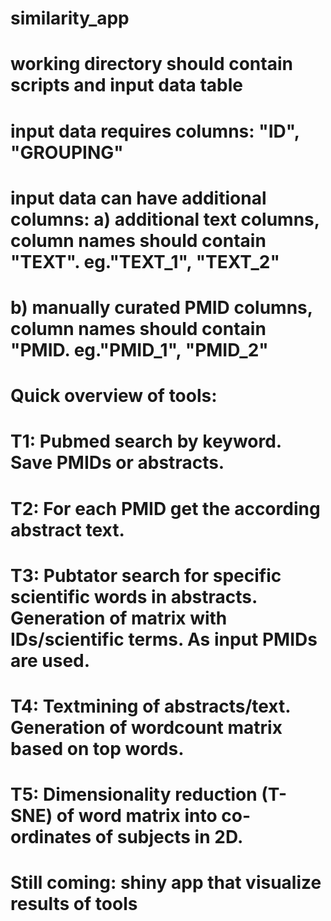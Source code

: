 # similarity_app

# working directory should contain scripts and input data table 
# input data requires columns: "ID", "GROUPING"
# input data can have additional columns: a) additional text columns, column names should contain "TEXT". eg."TEXT_1", "TEXT_2"
#                                         b) manually curated PMID columns, column names should contain "PMID. eg."PMID_1", "PMID_2" 

# Quick overview of tools:
# T1: Pubmed search by keyword. Save PMIDs or abstracts.

# T2: For each PMID get the according abstract text.

# T3: Pubtator search for specific scientific words in abstracts. Generation of matrix with IDs/scientific terms. As input PMIDs are used.

# T4: Textmining of abstracts/text. Generation of wordcount matrix based on top words. 

# T5: Dimensionality reduction (T-SNE) of word matrix into co-ordinates of subjects in 2D.

# Still coming: shiny app that visualize results of tools
